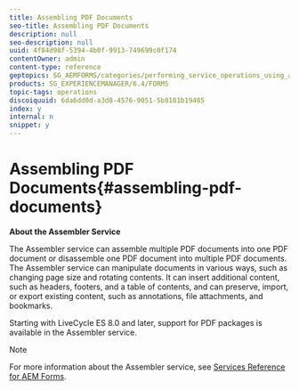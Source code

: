 ```yaml
---
title: Assembling PDF Documents
seo-title: Assembling PDF Documents
description: null
seo-description: null
uuid: 4f84d98f-5394-4b0f-9913-749699c0f174
contentOwner: admin
content-type: reference
geptopics: SG_AEMFORMS/categories/performing_service_operations_using_apis
products: SG_EXPERIENCEMANAGER/6.4/FORMS
topic-tags: operations
discoiquuid: 6da6dd0d-a3d8-4576-9051-5b8181b19485
index: y
internal: n
snippet: y
---
```


# Assembling PDF Documents{#assembling-pdf-documents}

**About the Assembler Service**

The Assembler service can assemble multiple PDF documents into one PDF document or disassemble one PDF document into multiple PDF documents. The Assembler service can manipulate documents in various ways, such as changing page size and rotating contents. It can insert additional content, such as headers, footers, and a table of contents, and can preserve, import, or export existing content, such as annotations, file attachments, and bookmarks.

Starting with LiveCycle ES 8.0 and later, support for PDF packages is available in the Assembler service.

>[!NOTE]
>
>For more information about the Assembler service, see [Services Reference for AEM Forms](http://www.adobe.com/go/learn_aemforms_services_63).


